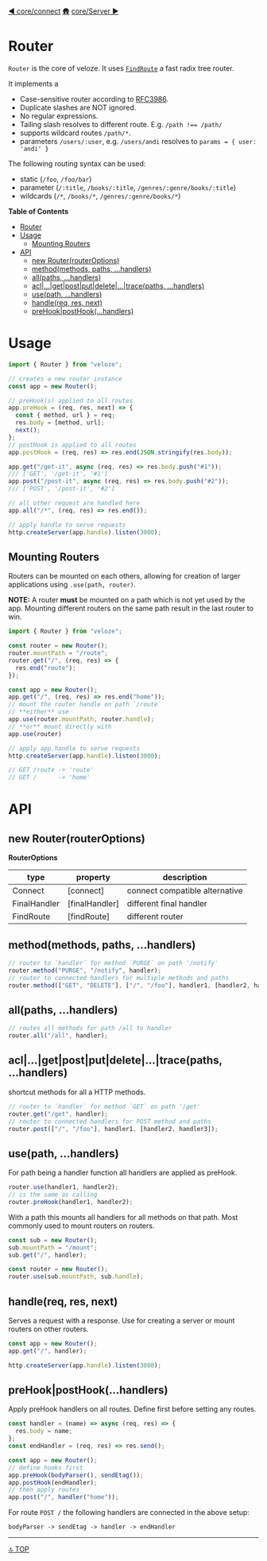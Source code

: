 [◀︎ core/connect](../core/connect.md)
[🛖](../index.md)
[core/Server ▶](../core/Server.md)

# Router

`Router` is the core of veloze. It uses [`FindRoute`](../../src/FindRoute.js) a
fast radix tree router.

It implements a

- Case-sensitive router according to [RFC3986](https://www.rfc-editor.org/rfc/rfc3986).
- Duplicate slashes are NOT ignored.
- No regular expressions.
- Tailing slash resolves to different route. E.g. `/path !== /path/`
- supports wildcard routes `/path/*`.
- parameters `/users/:user`, e.g. `/users/andi` resolves to `params = { user: 'andi' }`

The following routing syntax can be used:

- static (`/foo`, `/foo/bar`)
- parameter (`/:title`, `/books/:title`, `/genres/:genre/books/:title`)
- wildcards (`/*`, `/books/*`, `/genres/:genre/books/*`)

**Table of Contents**

<!-- !toc -->

* [Router](#router)
* [Usage](#usage)
  * [Mounting Routers](#mounting-routers)
* [API](#api)
  * [new Router(routerOptions)](#new-routerrouteroptions)
  * [method(methods, paths, ...handlers)](#methodmethods-paths-handlers)
  * [all(paths, ...handlers)](#allpaths-handlers)
  * [acl|...|get|post|put|delete|...|trace(paths, ...handlers)](#aclgetpostputdeletetracepaths-handlers)
  * [use(path, ...handlers)](#usepath-handlers)
  * [handle(req, res, next)](#handlereq-res-next)
  * [preHook|postHook(...handlers)](#prehookposthookhandlers)

<!-- toc! -->

# Usage

```js
import { Router } from "veloze";

// creates a new router instance
const app = new Router();

// preHook(s) applied to all routes
app.preHook = (req, res, next) => {
  const { method, url } = req;
  res.body = [method, url];
  next();
};
// postHook is applied to all routes
app.postHook = (req, res) => res.end(JSON.stringify(res.body));

app.get("/get-it", async (req, res) => res.body.push("#1"));
/// ['GET', '/get-it', '#1']
app.post("/post-it", async (req, res) => res.body.push("#2"));
/// ['POST', '/post-it', '#2']

// all other request are handled here
app.all("/*", (req, res) => res.end());

// apply handle to serve requests
http.createServer(app.handle).listen(3000);
```

## Mounting Routers

Routers can be mounted on each others, allowing for creation of larger
applications using `.use(path, router)`.

**NOTE:** A router **must** be mounted on a path which is not yet used by the
app. Mounting different routers on the same path result in the last router to
win.

```js
import { Router } from "veloze";

const router = new Router();
router.mountPath = "/route";
router.get("/", (req, res) => {
  res.end("route");
});

const app = new Router();
app.get("/", (req, res) => res.end("home"));
// mount the router handle on path `/route`
// **either** use
app.use(router.mountPath, router.handle);
// **or** mount directly with 
app.use(router)

// apply app.handle to serve requests
http.createServer(app.handle).listen(3000);

// GET /route -> 'route'
// GET /      -> 'home'
```

# API

## new Router(routerOptions)

**RouterOptions**

| type         | property        | description                    |
| ------------ | --------------- | ------------------------------ |
| Connect      | \[connect]      | connect compatible alternative |
| FinalHandler | \[finalHandler] | different final handler        |
| FindRoute    | \[findRoute]    | different router               |

## method(methods, paths, ...handlers)

```js
// router to `handler` for method `PURGE` on path '/notify'
router.method("PURGE", "/notify", handler);
// router to connected handlers for multiple methods and paths
router.method(["GET", "DELETE"], ["/", "/foo"], handler1, [handler2, handler3]);
```

## all(paths, ...handlers)

```js
// routes all methods for path /all to handler
router.all("/all", handler);
```

## acl|...|get|post|put|delete|...|trace(paths, ...handlers)

shortcut methods for all a HTTP methods.

```js
// router to `handler` for method `GET` on path '/get'
router.get("/get", handler);
// router to connected handlers for POST method and paths
router.post(["/", "/foo"], handler1, [handler2, handler3]);
```

## use(path, ...handlers)

For path being a handler function all handlers are applied as preHook.

```js
router.use(handler1, handler2);
// is the same as calling
router.preHook(handler1, handler2);
```

With a path this mounts all handlers for all methods on that path.
Most commonly used to mount routers on routers.

```js
const sub = new Router();
sub.mountPath = "/mount";
sub.get("/", handler);

const router = new Router();
router.use(sub.mountPath, sub.handle);
```

## handle(req, res, next)

Serves a request with a response.
Use for creating a server or mount routers on other routers.

```js
const app = new Router();
app.get("/", handler);

http.createServer(app.handle).listen(3000);
```

## preHook|postHook(...handlers)

Apply preHook handlers on all routes.
Define first before setting any routes.

```js
const handler = (name) => async (req, res) => {
  res.body = name;
};
const endHandler = (req, res) => res.send();

const app = new Router();
// define hooks first
app.preHook(bodyParser(), sendEtag());
app.postHook(endHandler);
// then apply routes
app.post("/", handler("home"));
```

For route `POST /` the following handlers are connected in the above setup:

    bodyParser -> sendEtag -> handler -> endHandler

---

[🔝 TOP](#top)
